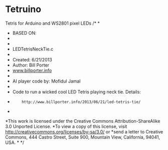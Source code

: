 Tetruino
========

Tetris for Arduino and WS2801 pixel LEDs
/*
*
* BASED ON:
*
*
* LEDTetrisNeckTie.c
*
* Created: 6/21/2013 
*  Author: Bill Porter
*    www.billporter.info
*
*   AI player code by: Mofidul Jamal
*
*    Code to run a wicked cool LED Tetris playing neck tie. Details:              
*         http://www.billporter.info/2013/06/21/led-tetris-tie/
*
*This work is licensed under the Creative Commons Attribution-ShareAlike 3.0 Unported License.
*To view a copy of this license, visit http://creativecommons.org/licenses/by-sa/3.0/ or
*send a letter to Creative Commons, 444 Castro Street, Suite 900, Mountain View, California, 94041, USA.
*
*/ 
